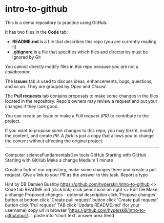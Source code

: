 # intro-to-github
This is a demo repository to practice using GitHub.

It has two files in the **Code** tab:
- **README.md** is a file that describes this repo (you are currently reading it)
- **.gitignore** is a file that specifies which files and directories must be ignored by Git

You cannot directly modify files in this repo because you are not a *collaborator*.

The **Issues** tab is used to discuss ideas, enhancements, bugs, questions, and so on. They are grouped by *Open* and *Closed*.

The **Pull requests** tab contains proposals to make some changes in the files located in the repository. Repo's owners may review a request and put your changes if they look good.

You can create an *Issue* or make a *Pull request (PR)* to contribute to the project.

If you want to propose some changes to this repo, you may *fork* it, modify the content, and create *PR*. A *fork* is just a copy that allows you to change the content without affecting the original project.

-----------------------------

Computer scienceFundamentalsDev tools GitHub Starting with GitHub
Starting with GitHub
Make a change
Medium 1 minute 

Create a fork of our repository, make some changes there and create a pull request. Give a link to your PR as the answer to this task.
Report a typo

Hint by DB
Damien Bushby
https://github.com/hyperskill/intro-to-github
<> Code tab
README.md (click link)
click pencil icon on right
<> Edit file
Make a change
Proposed changes - optional description
click 'Propose changes' button at bottom
click 'Create pull request' button
click 'Create pull request' button
click 'Pull request' TAB
click 'Update README.md' (for your username)
copy url in browser 'https://github.com/hyperskill/intro-to-github/pull/...'
paste into 'short text' answer area
Send


